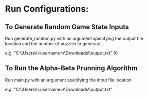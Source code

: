 # Run Configurations:

## To Generate Random Game State Inputs

Run generate_random.py with an argument specifying the output file location and the number of puzzles to generate

e.g. "C:\\\Users\\\\\<username>\\\Downloads\\\output.txt" 10


## To Run the Alpha-Beta Prunning Algorithm

Run main.py with an argument specifying the input file location

e.g. "C:\\\Users\\\\\<username>\\\Downloads\\\output.txt"
